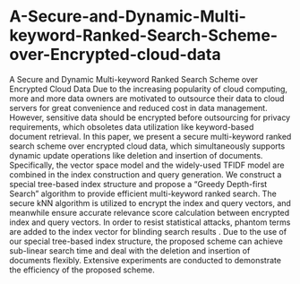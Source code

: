 # A-Secure-and-Dynamic-Multi-keyword-Ranked-Search-Scheme-over-Encrypted-cloud-data
A Secure and Dynamic Multi-keyword Ranked Search Scheme over Encrypted Cloud Data Due to the increasing popularity of cloud computing, more and more data owners are motivated to outsource their data to cloud servers for great convenience and reduced cost in data management. However, sensitive data should be encrypted before outsourcing for privacy requirements, which obsoletes data utilization like keyword-based document retrieval. In this paper, we present a secure multi-keyword ranked search scheme over encrypted cloud data, which simultaneously supports dynamic update operations like deletion and insertion of documents. Specifically, the vector space model and the widely-used TFIDF model are combined in the index construction and query generation. We construct a special tree-based index structure and propose a “Greedy Depth-first Search” algorithm to provide efficient multi-keyword ranked search. The secure kNN algorithm is utilized to encrypt the index and query vectors, and meanwhile ensure accurate relevance score calculation between encrypted index and query vectors. In order to resist statistical attacks, phantom terms are added to the index vector for blinding search results . Due to the use of our special tree-based index structure, the proposed scheme can achieve sub-linear search time and deal with the deletion and insertion of documents flexibly. Extensive experiments are conducted to demonstrate the efficiency of the proposed scheme.
